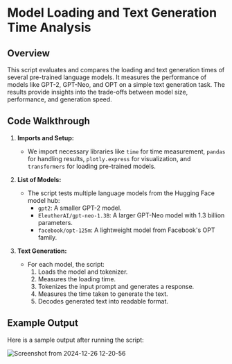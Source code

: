 # Model Loading and Text Generation Time Analysis

## Overview

This script evaluates and compares the loading and text generation times of several pre-trained language models. It measures the performance of models like GPT-2, GPT-Neo, and OPT on a simple text generation task. The results provide insights into the trade-offs between model size, performance, and generation speed.

## Code Walkthrough

1. **Imports and Setup:**
   - We import necessary libraries like `time` for time measurement, `pandas` for handling results, `plotly.express` for visualization, and `transformers` for loading pre-trained models.
   
2. **List of Models:**
   - The script tests multiple language models from the Hugging Face model hub:
     - `gpt2`: A smaller GPT-2 model.
     - `EleutherAI/gpt-neo-1.3B`: A larger GPT-Neo model with 1.3 billion parameters.
     - `facebook/opt-125m`: A lightweight model from Facebook's OPT family.
   
3. **Text Generation:**
   - For each model, the script:
     1. Loads the model and tokenizer.
     2. Measures the loading time.
     3. Tokenizes the input prompt and generates a response.
     4. Measures the time taken to generate the text.
     5. Decodes generated text into readable format.

## Example Output

Here is a sample output after running the script:

![Screenshot from 2024-12-26 12-20-56](https://github.com/user-attachments/assets/00f58751-27fe-4319-9d76-d583022c33cd)
